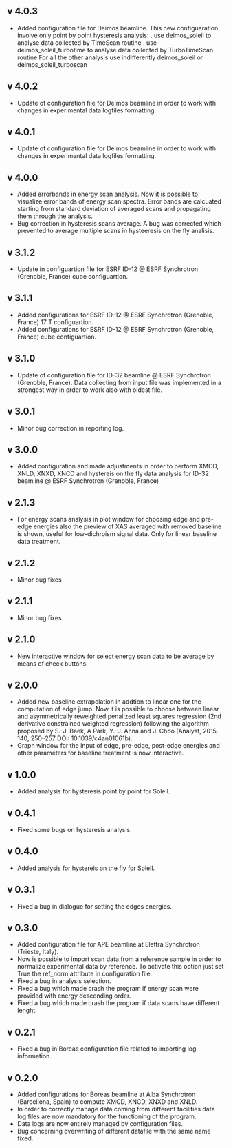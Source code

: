 v 4.0.3
-------
- Added configuration file for Deimos beamline. This new configuaration involve only point by point hysteresis analysis:
. use deimos_soleil to analyse data collected by TimeScan routine
. use deimos_soleil_turbotime to analyse data collected by TurboTimeScan routine
For all the other analysis use indifferently deimos_soleil or deimos_soleil_turboscan

v 4.0.2
-------
- Update of configuration file for Deimos beamline in order to work with changes in experimental data logfiles formatting.

v 4.0.1
-------
- Update of configuration file for Deimos beamline in order to work with changes in experimental data logfiles formatting.

v 4.0.0
-------
- Added errorbands in energy scan analysis. Now it is possible to visualize error bands of energy scan spectra. Error bands are calcuated starting from standard deviation of averaged scans and propagating them through the analysis.
- Bug correction in hysteresis scans average. A bug was corrected which prevented to average multiple scans in hysteeresis on the fly analisis. 

v 3.1.2
-------
- Update in configuartion file for ESRF ID-12 @ ESRF Synchrotron (Grenoble, France) cube configuartion.

v 3.1.1
-------
- Added configurations for ESRF ID-12 @ ESRF Synchrotron (Grenoble, France) 17 T configuartion.
- Added configurations for ESRF ID-12 @ ESRF Synchrotron (Grenoble, France) cube configuartion.

v 3.1.0
-------
- Update of configuration file for ID-32 beamline @ ESRF Synchrotron (Grenoble, France). Data collecting from input file was implemented in a strongest way in order to work also with oldest file.

v 3.0.1
-------
- Minor bug correction in reporting log.

v 3.0.0
-------
- Added configuration and made adjustments in order to perform XMCD, XNLD, XNXD, XNCD and hystereis on the fly data analysis for ID-32 beamline @ ESRF Synchrotron (Grenoble, France)

v 2.1.3
-------
- For energy scans analysis in plot window for choosing edge and pre-edge energies also the preview of XAS averaged with removed baseline is shown, useful for low-dichroism signal data. Only for linear baseline data treatment.

v 2.1.2
-------
- Minor bug fixes

v 2.1.1
-------
- Minor bug fixes

v 2.1.0
-------
- New interactive window for select energy scan data to be average by means of check buttons.

v 2.0.0
-------
- Added new baseline extrapolation in addtion to linear one for the computation of edge jump.
Now it is possible to choose between linear and asymmetrically reweighted penalized least squares regression (2nd derivative constrained weighted regression) following the algorithm proposed by S.-J. Baek, A Park, Y.-J. Ahna and J. Choo (Analyst, 2015, 140, 250–257 DOI: 10.1039/c4an01061b).
- Graph window for the input of edge, pre-edge, post-edge energies and other parameters for baseline treatment is now interactive.

v 1.0.0
-------
- Added analysis for hysteresis point by point for Soleil.

v 0.4.1
-------
- Fixed some bugs on hysteresis analysis.

v 0.4.0
-------
- Added analysis for hystereis on the fly for Soleil.

v 0.3.1
-------
- Fixed a bug in dialogue for setting the edges energies.

v 0.3.0
-------
- Added configuration file for APE beamline at Elettra Synchrotron
  (Trieste, Italy).
- Now is possible to import scan data from a reference sample in order
  to normalize experimental data by reference. To activate this option
  just set True  the ref_norm attribute in configuration file.
- Fixed a bug in analysis selection.
- Fixed a bug which made crash the program if energy scan were provided
  with energy descending order.
- Fixed a bug which made crash the program if data scans have different
  lenght.

v 0.2.1
-------
- Fixed a bug in Boreas configuration file related to importing log
  information.

v 0.2.0
-------
- Added configurations for Boreas beamline at Alba Synchrotron 
  (Barcellona, Spain) to compute XMCD, XNCD, XNXD and XNLD.
- In order to correctly manage data coming from different facilities
  data log files are now mandatory for the functioning of the program.
- Data logs are now entirely managed by configuration files.
- Bug concerning overwriting of different datafile with the same name
  fixed.
